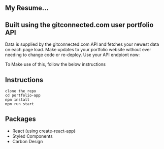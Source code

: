 ## My Resume...

## Built using the gitconnected.com user portfolio API
Data is supplied by the gitconnected.com API and fetches your newest data on each page load. Make updates to your portfolio website without ever needing to change code or re-deploy. Use your API endpiont now:

To Make use of this, follow the below instructions

## Instructions
```
clone the repo
cd portfolio-app
npm install
npm run start
```

## Packages
- React (using create-react-app)
- Styled Components
- Carbon Design

